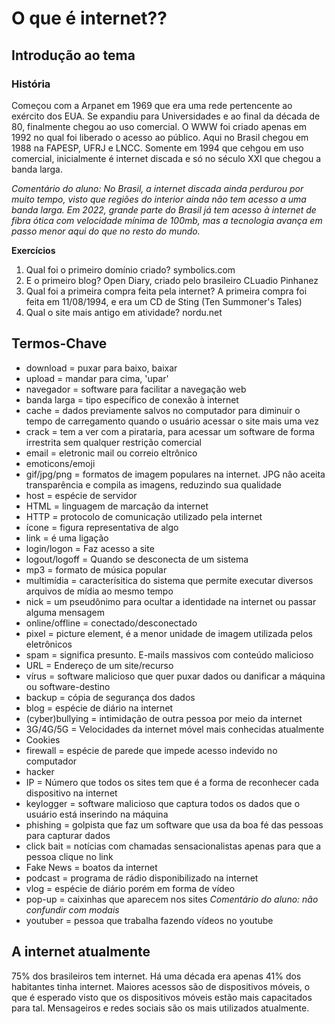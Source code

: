 # O que é internet??
## Introdução ao tema
### História
Começou com a Arpanet em 1969 que era uma rede pertencente ao exército dos EUA. Se expandiu para Universidades e ao final da década de 80, finalmente chegou ao uso comercial. O WWW foi criado apenas em 1992 no qual foi liberado o acesso ao público.
Aqui no Brasil chegou em 1988 na FAPESP, UFRJ e LNCC. Somente em 1994 que cehgou em uso comercial, inicialmente é internet discada e só no século XXI que chegou a banda larga. 

*Comentário do aluno: No Brasil, a internet discada ainda perdurou por muito tempo, visto que regiões do interior ainda não tem acesso a uma banda larga. Em 2022, grande parte do Brasil já tem acesso à internet de fibra ótica com velocidade mínima de 100mb, mas a tecnologia avança em passo menor aqui do que no resto do mundo.*

**Exercícios**

1. Qual foi o primeiro domínio criado?
symbolics.com
2. E o primeiro blog?
Open Diary, criado pelo brasileiro CLuadio Pinhanez
3. Qual foi a primeira compra feita pela internet?
A primeira compra foi feita em 11/08/1994, e era um CD de Sting (Ten Summoner's Tales)
4. Qual o site mais antigo em atividade?
nordu.net

## Termos-Chave

* download = puxar para baixo, baixar
* upload = mandar para cima, 'upar'
* navegador = software para facilitar a navegação web
* banda larga = tipo específico de conexão à internet
* cache = dados previamente salvos no computador para diminuir o tempo de carregamento quando o usuário acessar o site mais uma vez
* crack = tem a ver com a pirataria, para acessar um software de forma irrestrita sem qualquer restrição comercial
* email = eletronic mail ou correio eltrônico
* emoticons/emoji
* gif/jpg/png = formatos de imagem populares na internet. JPG não aceita transparência e compila as imagens, reduzindo sua qualidade
* host = espécie de servidor
* HTML = linguagem de marcação da internet
* HTTP = protocolo de comunicação utilizado pela internet
* ícone = figura representativa de algo
* link = é uma ligação
* login/logon = Faz acesso a site
* logout/logoff = Quando se desconecta de um sistema
* mp3 = formato de música popular
* multimídia = caracterísitica do sistema que permite executar diversos arquivos de mídia ao mesmo tempo
* nick = um pseudônimo para ocultar a identidade na internet ou passar alguma mensagem
* online/offline = conectado/desconectado
* pixel = picture element, é a menor unidade de imagem utilizada pelos eletrônicos
* spam = significa presunto. E-mails massivos com conteúdo malicioso
* URL = Endereço de um site/recurso
* vírus = software malicioso que quer puxar dados ou danificar a máquina ou software-destino
* backup = cópia de segurança dos dados
* blog = espécie de diário na internet
* (cyber)bullying = intimidação de outra pessoa por meio da internet
* 3G/4G/5G = Velocidades da internet móvel mais conhecidas atualmente
* Cookies
* firewall = espécie de parede que impede acesso indevido no computador
* hacker
* IP = Número que todos os sites tem que é a forma de reconhecer cada dispositivo na internet
* keylogger = software malicioso que captura todos os dados que o usuário está inserindo na máquina
* phishing = golpista que faz um software que usa da boa fé das pessoas para capturar dados
* click bait = notícias com chamadas sensacionalistas apenas para que a pessoa clique no link
* Fake News = boatos da internet
* podcast = programa de rádio disponibilizado na internet
* vlog = espécie de diário porém em forma de vídeo
* pop-up =  caixinhas que aparecem nos sites
*Comentário do aluno: não confundir com modais*
* youtuber = pessoa que trabalha fazendo vídeos no youtube


## A internet atualmente

75% dos brasileiros tem internet. Há uma década era apenas 41% dos habitantes tinha internet.
Maiores acessos são de dispositivos móveis, o que é esperado visto que os dispositivos móveis estão mais capacitados para tal.
Mensageiros e redes sociais são os mais utilizados atualmente.

